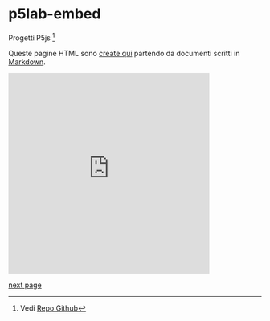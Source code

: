 # p5lab-embed
Progetti P5js [^1]

Queste pagine HTML sono [create qui](https://github.com/omartek/p5lab-embed) partendo da documenti scritti in [Markdown](https://commonmark.org/).

<iframe src="https://preview.p5js.org/lazzariomar/embed/kYaD_QjLJ" width="400" height="400" style="border:none;"></iframe>

[next page](./secondaPagina.md)


[^1]: Vedi [Repo Github](https://github.com/omartek/p5js-lab)
[^2]: Vai qui per imparare il MArkdown in 60 secondi
